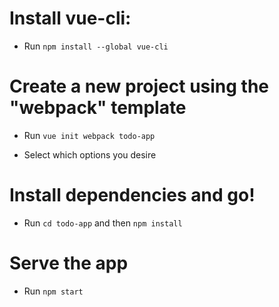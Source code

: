 

# Install vue-cli: 

* Run `npm install --global vue-cli`


# Create a new project using the "webpack" template

* Run `vue init webpack todo-app`

* Select which options you desire


# Install dependencies and go!

* Run `cd todo-app` and then `npm install`


# Serve the app

* Run `npm start`